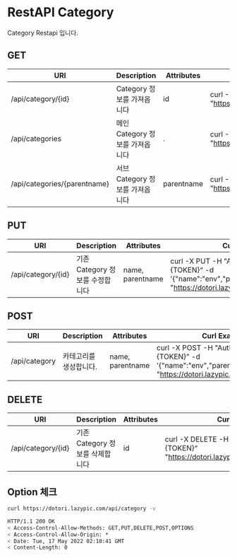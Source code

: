 # RestAPI Category

Category Restapi 입니다.

## GET

| URI | Description | Attributes | Curl Example |
| --- | --- | --- | --- |
| /api/category/{id} | Category 정보를 가져옵니다 | id | curl -X GET -H "Authorization: Basic {TOKEN}" "https://dotori.lazypic.com/api/category/{id}"
| /api/categories | 메인 Category 정보를 가져옵니다 | . | curl -X GET -H "Authorization: Basic {TOKEN}" "https://dotori.lazypic.com/api/categories"
| /api/categories/{parentname} | 서브 Category 정보를 가져옵니다 | parentname | curl -X GET -H "Authorization: Basic {TOKEN}" "https://dotori.lazypic.com/api/categories/{parentname}"

## PUT

| URI | Description | Attributes | Curl Example |
| --- | --- | --- | --- |
| /api/category/{id} | 기존 Category 정보를 수정합니다 | name, parentname |curl -X PUT -H "Authorization: Basic {TOKEN}“ -d '{"name":"env","parentname":""}' "https://dotori.lazypic.com/api/category/{id}"

## POST

| URI | Description | Attributes | Curl Example |
| --- | --- | --- | --- |
| /api/category | 카테고리를 생성합니다. | name, parentname | curl -X POST -H "Authorization: Basic {TOKEN}" -d '{"name":"env","parentname":""}' "https://dotori.lazypic.com/api/category"

## DELETE

| URI | Description | Attributes | Curl Example |
| --- | --- | --- | --- |
| /api/category/{id} | 기존 Category 정보를 삭제합니다 | id |curl -X DELETE -H "Authorization: Basic {TOKEN}“ "https://dotori.lazypic.com/api/category/{id}"

## Option 체크

```bash
curl https://dotori.lazypic.com/api/category -v
```

```bash
HTTP/1.1 200 OK
< Access-Control-Allow-Methods: GET,PUT,DELETE,POST,OPTIONS
< Access-Control-Allow-Origin: *
< Date: Tue, 17 May 2022 02:10:41 GMT
< Content-Length: 0
```
